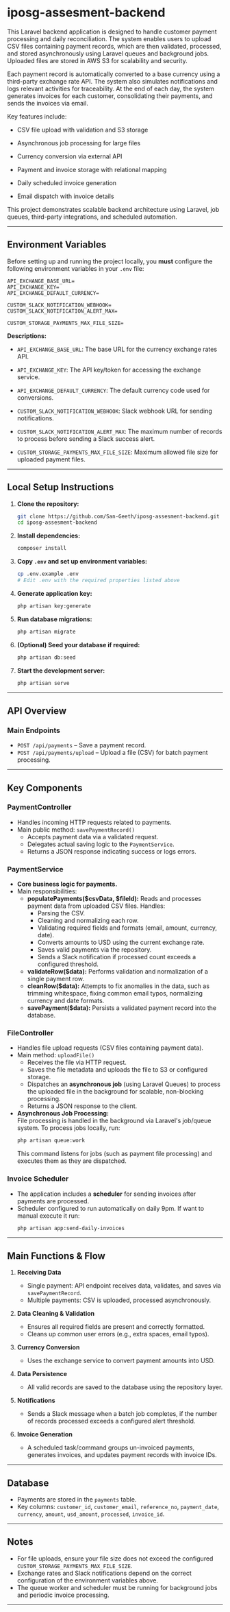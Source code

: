 # iposg-assesment-backend

This Laravel backend application is designed to handle customer payment processing and daily reconciliation. The system enables users to upload CSV files containing payment records, which are then validated, processed, and stored asynchronously using Laravel queues and background jobs. Uploaded files are stored in AWS S3 for scalability and security.

Each payment record is automatically converted to a base currency using a third-party exchange rate API. The system also simulates notifications and logs relevant activities for traceability. At the end of each day, the system generates invoices for each customer, consolidating their payments, and sends the invoices via email.

Key features include:

- CSV file upload with validation and S3 storage

- Asynchronous job processing for large files

- Currency conversion via external API

- Payment and invoice storage with relational mapping

- Daily scheduled invoice generation

- Email dispatch with invoice details

This project demonstrates scalable backend architecture using Laravel, job queues, third-party integrations, and scheduled automation.


---

## Environment Variables

Before setting up and running the project locally, you **must** configure the following environment variables in your `.env` file:

```env
API_EXCHANGE_BASE_URL=
API_EXCHANGE_KEY=
API_EXCHANGE_DEFAULT_CURRENCY=

CUSTOM_SLACK_NOTIFICATION_WEBHOOK=
CUSTOM_SLACK_NOTIFICATION_ALERT_MAX=

CUSTOM_STORAGE_PAYMENTS_MAX_FILE_SIZE=
```

**Descriptions:**
- `API_EXCHANGE_BASE_URL`: The base URL for the currency exchange rates API.
- `API_EXCHANGE_KEY`: The API key/token for accessing the exchange service.
- `API_EXCHANGE_DEFAULT_CURRENCY`: The default currency code used for conversions.

- `CUSTOM_SLACK_NOTIFICATION_WEBHOOK`: Slack webhook URL for sending notifications.
- `CUSTOM_SLACK_NOTIFICATION_ALERT_MAX`: The maximum number of records to process before sending a Slack success alert.

- `CUSTOM_STORAGE_PAYMENTS_MAX_FILE_SIZE`: Maximum allowed file size for uploaded payment files.

---

## Local Setup Instructions

1. **Clone the repository:**
   ```bash
   git clone https://github.com/San-Geeth/iposg-assesment-backend.git
   cd iposg-assesment-backend
   ```

2. **Install dependencies:**
   ```bash
   composer install
   ```

3. **Copy `.env` and set up environment variables:**
   ```bash
   cp .env.example .env
   # Edit .env with the required properties listed above
   ```

4. **Generate application key:**
   ```bash
   php artisan key:generate
   ```

5. **Run database migrations:**
   ```bash
   php artisan migrate
   ```

6. **(Optional) Seed your database if required:**
   ```bash
   php artisan db:seed
   ```

7. **Start the development server:**
   ```bash
   php artisan serve
   ```

---

## API Overview

### Main Endpoints

- `POST /api/payments` – Save a payment record.
- `POST /api/payments/upload` – Upload a file (CSV) for batch payment processing.

---

## Key Components

### PaymentController

- Handles incoming HTTP requests related to payments.
- Main public method: `savePaymentRecord()`
    - Accepts payment data via a validated request.
    - Delegates actual saving logic to the `PaymentService`.
    - Returns a JSON response indicating success or logs errors.

### PaymentService

- **Core business logic for payments.**
- Main responsibilities:
    - **populatePayments($csvData, $fileId):** Reads and processes payment data from uploaded CSV files. Handles:
        - Parsing the CSV.
        - Cleaning and normalizing each row.
        - Validating required fields and formats (email, amount, currency, date).
        - Converts amounts to USD using the current exchange rate.
        - Saves valid payments via the repository.
        - Sends a Slack notification if processed count exceeds a configured threshold.
    - **validateRow($data):** Performs validation and normalization of a single payment row.
    - **cleanRow($data):** Attempts to fix anomalies in the data, such as trimming whitespace, fixing common email typos, normalizing currency and date formats.
    - **savePayment($data):** Persists a validated payment record into the database.

### FileController

- Handles file upload requests (CSV files containing payment data).
- Main method: `uploadFile()`
    - Receives the file via HTTP request.
    - Saves the file metadata and uploads the file to S3 or configured storage.
    - Dispatches an **asynchronous job** (using Laravel Queues) to process the uploaded file in the background for scalable, non-blocking processing.
    - Returns a JSON response to the client.
- **Asynchronous Job Processing:**  
  File processing is handled in the background via Laravel's job/queue system. To process jobs locally, run:
  ```bash
  php artisan queue:work
  ```
  This command listens for jobs (such as payment file processing) and executes them as they are dispatched.

### Invoice Scheduler

- The application includes a **scheduler** for sending invoices after payments are processed.
- Scheduler configured to run automatically on daily 9pm. If want to manual execute it run:
  ```bash
  php artisan app:send-daily-invoices
  ```

---

## Main Functions & Flow

1. **Receiving Data**
    - Single payment: API endpoint receives data, validates, and saves via `savePaymentRecord`.
    - Multiple payments: CSV is uploaded, processed asynchronously.

2. **Data Cleaning & Validation**
    - Ensures all required fields are present and correctly formatted.
    - Cleans up common user errors (e.g., extra spaces, email typos).

3. **Currency Conversion**
    - Uses the exchange service to convert payment amounts into USD.

4. **Data Persistence**
    - All valid records are saved to the database using the repository layer.

5. **Notifications**
    - Sends a Slack message when a batch job completes, if the number of records processed exceeds a configured alert threshold.

6. **Invoice Generation**
    - A scheduled task/command groups un-invoiced payments, generates invoices, and updates payment records with invoice IDs.

---

## Database

- Payments are stored in the `payments` table.
- Key columns: `customer_id`, `customer_email`, `reference_no`, `payment_date`, `currency`, `amount`, `usd_amount`, `processed`, `invoice_id`.

---

## Notes

- For file uploads, ensure your file size does not exceed the configured `CUSTOM_STORAGE_PAYMENTS_MAX_FILE_SIZE`.
- Exchange rates and Slack notifications depend on the correct configuration of the environment variables above.
- The queue worker and scheduler must be running for background jobs and periodic invoice processing.

---
